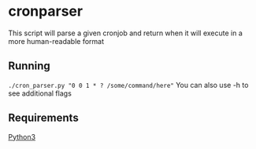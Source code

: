 # cronparser
This script will parse a given cronjob and return when it will execute in a more human-readable format

## Running
`./cron_parser.py "0 0 1 * ? /some/command/here"`
You can also use -h to see additional flags

## Requirements
[Python3](https://www.python.org/downloads/)
